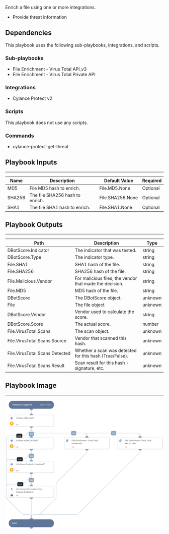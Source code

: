 Enrich a file using one or more integrations.

- Provide threat information

## Dependencies
This playbook uses the following sub-playbooks, integrations, and scripts.

### Sub-playbooks
* File Enrichment - Virus Total API_v3
* File Enrichment - Virus Total Private API

### Integrations
* Cylance Protect v2

### Scripts
This playbook does not use any scripts.

### Commands
* cylance-protect-get-threat

## Playbook Inputs
---

| **Name** | **Description** | **Default Value** | **Required** |
| --- | --- | --- | --- |
| MD5 | File MD5 hash to enrich. | File.MD5.None | Optional |
| SHA256 | The file SHA256 hash to enrich. | File.SHA256.None | Optional |
| SHA1 | The file SHA1 hash to enrich. | File.SHA1.None | Optional |

## Playbook Outputs
---

| **Path** | **Description** | **Type** |
| --- | --- | --- |
| DBotScore.Indicator | The indicator that was tested. | string |
| DBotScore.Type | The indicator type. | string |
| File.SHA1 | SHA1 hash of the file. | string |
| File.SHA256 | SHA256 hash of the file. | string |
| File.Malicious.Vendor | For malicious files, the vendor that made the decision. | string |
| File.MD5 | MD5 hash of the file. | string |
| DBotScore | The DBotScore object. | unknown |
| File | The file object | unknown |
| DBotScore.Vendor | Vendor used to calculate the score. | string |
| DBotScore.Score | The actual score. | number |
| File.VirusTotal.Scans | The scan object. | unknown |
| File.VirusTotal.Scans.Source | Vendor that scanned this hash. | unknown |
| File.VirusTotal.Scans.Detected | Whether a scan was detected for this hash \(True/False\). | unknown |
| File.VirusTotal.Scans.Result | Scan result for this hash - signature, etc. | unknown |

## Playbook Image
---
![File Enrichment - Generic v2](../doc_files/File_Enrichment_-_Generic_v2.png)